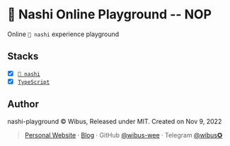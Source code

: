 # 🍐 Nashi Online Playground -- NOP
Online `🍐 nashi` experience playground

## Stacks

- [x] [`🍐 nashi`](https://github.com/AkaraChen/nashi)
- [x] [`TypeScript`](https://www.typescriptlang.org/)

## Author

nashi-playground © Wibus, Released under MIT. Created on Nov 9, 2022

> [Personal Website](http://iucky.cn/) · [Blog](https://blog.iucky.cn/) · GitHub [@wibus-wee](https://github.com/wibus-wee/) · Telegram [@wibus✪](https://t.me/wibus_wee)
